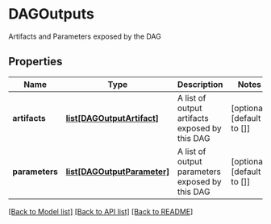 # DAGOutputs

Artifacts and Parameters exposed by the DAG
## Properties
Name | Type | Description | Notes
------------ | ------------- | ------------- | -------------
**artifacts** | [**list[DAGOutputArtifact]**](DAGOutputArtifact.md) | A list of output artifacts exposed by this DAG | [optional] [default to []]
**parameters** | [**list[DAGOutputParameter]**](DAGOutputParameter.md) | A list of output parameters exposed by this DAG | [optional] [default to []]

[[Back to Model list]](../README.md#documentation-for-models) [[Back to API list]](../README.md#documentation-for-api-endpoints) [[Back to README]](../README.md)


